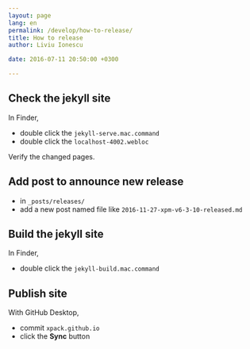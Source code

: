 ```yaml
---
layout: page
lang: en
permalink: /develop/how-to-release/
title: How to release
author: Liviu Ionescu

date: 2016-07-11 20:50:00 +0300

---
```


## Check the jekyll site

In Finder,

* double click the `jekyll-serve.mac.command`
* double click the `localhost-4002.webloc`

Verify the changed pages.

## Add post to announce new release

* in `_posts/releases/`
* add a new post named file like `2016-11-27-xpm-v6-3-10-released.md`

## Build the jekyll site

In Finder,

* double click the `jekyll-build.mac.command`

## Publish site

With GitHub Desktop,

* commit `xpack.github.io`
* click the **Sync** button
